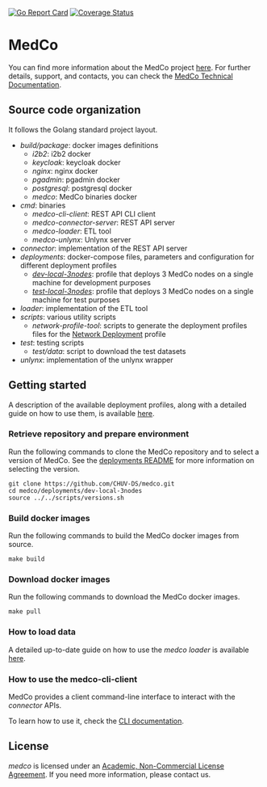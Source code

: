 [![Go Report Card](https://goreportcard.com/badge/github.com/ldsec/medco)](https://goreportcard.com/report/github.com/ldsec/medco) 
[![Coverage Status](https://coveralls.io/repos/github/ldsec/medco/badge.svg?branch=dev)](https://coveralls.io/github/ldsec/medco?branch=dev)

# MedCo
You can find more information about the MedCo project [here](https://medco.epfl.ch/).
For further details, support, and contacts, you can check the [MedCo Technical Documentation](https://ldsec.gitbook.io/medco-documentation/).

## Source code organization
It follows the Golang standard project layout.
- *build/package*: docker images definitions
    - *i2b2*: i2b2 docker
    - *keycloak*: keycloak docker
    - *nginx*: nginx docker
    - *pgadmin*: pgadmin docker
    - *postgresql*: postgresql docker
    - *medco*: MedCo binaries docker
- *cmd*: binaries
    - *medco-cli-client*: REST API CLI client
    - *medco-connector-server*: REST API server
    - *medco-loader*: ETL tool
    - *medco-unlynx*: Unlynx server
- *connector*: implementation of the REST API server
- *deployments*: docker-compose files, parameters and configuration for different deployment profiles
    - *[dev-local-3nodes](https://ldsec.gitbook.io/medco-documentation/developers/local-development-deployment)*: profile that deploys 3 MedCo nodes on a single machine for development purposes
    - *[test-local-3nodes](https://ldsec.gitbook.io/medco-documentation/system-administrators/deployment/local-test-deployment)*: profile that deploys 3 MedCo nodes on a single machine for test purposes
- *loader*: implementation of the ETL tool
- *scripts*: various utility scripts
    - *network-profile-tool*: scripts to generate the deployment profiles files for the [Network Deployment](https://ldsec.gitbook.io/medco-documentation/system-administrators/deployment/network-deployment) profile
- *test*: testing scripts
    - *test/data*: script to download the test datasets
- *unlynx*: implementation of the unlynx wrapper

## Getting started
A description of the available deployment profiles, along with a detailed guide on how to use them, is available 
[here](https://ldsec.gitbook.io/medco-documentation/system-administrators/deployment).

### Retrieve repository and prepare environment
Run the following commands to clone the MedCo repository and to select a version of MedCo.
See the [deployments README](deployments/) for more information on selecting the version. 

```shell
git clone https://github.com/CHUV-DS/medco.git
cd medco/deployments/dev-local-3nodes
source ../../scripts/versions.sh
```

### Build docker images
Run the following commands to build the MedCo docker images from source.
```shell
make build
```

### Download docker images
Run the following commands to download the MedCo docker images.
```shell
make pull
```

### How to load data
A detailed up-to-date guide on how to use the *medco loader* is available 
[here](https://ldsec.gitbook.io/medco-documentation/system-administrators/data-loading).

### How to use the medco-cli-client
MedCo provides a client command-line interface to interact with the *connector* APIs.

To learn how to use it, check the [CLI documentation](https://ldsec.gitbook.io/medco-documentation/system-administrators/cli).

## License
*medco* is licensed under an [Academic, Non-Commercial License Agreement](LICENSE).
If you need more information, please contact us.
